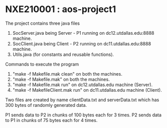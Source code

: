 # NXE210001 : aos-project1

The project contains three java files
1. SocServer.java being Server - P1 running on dc12.utdallas.edu:8888 machine.
2. SocClient.java being Client - P2 running on dc11.utdallas.edu:8888 machine.
3. Utils.java (for constants and reusable functions).

Commands to execute the program
1. "make -f Makefile.mak clean" on both the machines.
2. "make -f Makefile.mak" on both the machines.
3. "make -f Makefile.mak run" on dc12.utdallas.edu machine (Server).
4. "make -f MakefileClient.mak run" on dc11.utdallas.edu machine (Client).

Two files are created by name clientData.txt and serverData.txt which has 300 bytes of randomly generated data.

P1 sends data to P2 in chunks of 100 bytes each for 3 times.
P2 sends data to P1 in chunks of 75 bytes each for 4 times.
